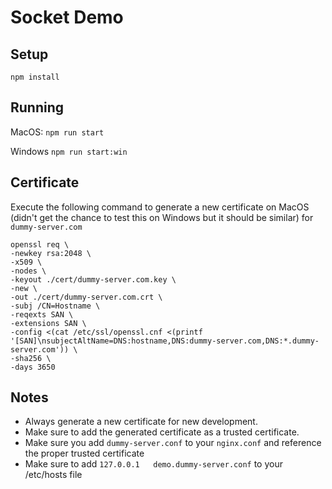 # Socket Demo
## Setup 
`npm install`
## Running
MacOS: `npm run start`

Windows `npm run start:win`

## Certificate 
Execute the following command to generate a new certificate on MacOS (didn't get the chance to test this on Windows but it should be similar) for `dummy-server.com`
```
openssl req \
-newkey rsa:2048 \
-x509 \
-nodes \
-keyout ./cert/dummy-server.com.key \
-new \
-out ./cert/dummy-server.com.crt \
-subj /CN=Hostname \
-reqexts SAN \
-extensions SAN \
-config <(cat /etc/ssl/openssl.cnf <(printf '[SAN]\nsubjectAltName=DNS:hostname,DNS:dummy-server.com,DNS:*.dummy-server.com')) \
-sha256 \
-days 3650
```

## Notes
- Always generate a new certificate for new development. 
- Make sure to add the generated certificate as a trusted certificate.
- Make sure you add `dummy-server.conf` to your `nginx.conf` and reference the proper trusted certificate
- Make sure to add `127.0.0.1   demo.dummy-server.conf` to your /etc/hosts file
